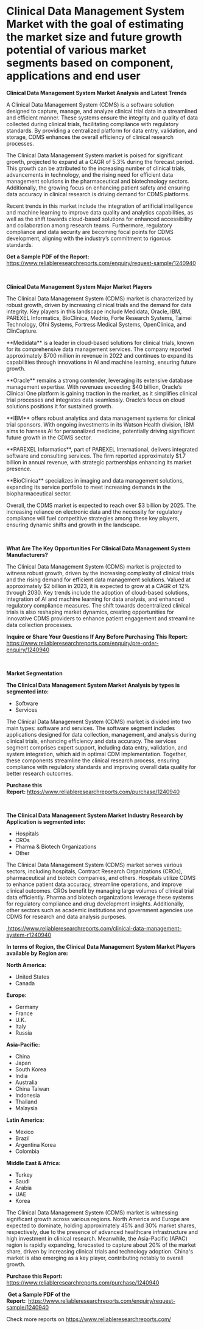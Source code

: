 <p><h1>Clinical Data Management System Market with the goal of estimating the market size and future growth potential of various market segments based on component, applications and end user</h1></p><p><strong>Clinical Data Management System Market Analysis and Latest Trends</strong></p>
<p><p>A Clinical Data Management System (CDMS) is a software solution designed to capture, manage, and analyze clinical trial data in a streamlined and efficient manner. These systems ensure the integrity and quality of data collected during clinical trials, facilitating compliance with regulatory standards. By providing a centralized platform for data entry, validation, and storage, CDMS enhances the overall efficiency of clinical research processes.</p><p>The Clinical Data Management System market is poised for significant growth, projected to expand at a CAGR of 5.3% during the forecast period. This growth can be attributed to the increasing number of clinical trials, advancements in technology, and the rising need for efficient data management solutions in the pharmaceutical and biotechnology sectors. Additionally, the growing focus on enhancing patient safety and ensuring data accuracy in clinical research is driving demand for CDMS platforms. </p><p>Recent trends in this market include the integration of artificial intelligence and machine learning to improve data quality and analytics capabilities, as well as the shift towards cloud-based solutions for enhanced accessibility and collaboration among research teams. Furthermore, regulatory compliance and data security are becoming focal points for CDMS development, aligning with the industry’s commitment to rigorous standards.</p></p>
<p><strong>Get a Sample PDF of the Report:&nbsp;</strong> <a href="https://www.reliableresearchreports.com/enquiry/request-sample/1240940?utm_campaign=2530&utm_medium=2&utm_source=Github&utm_content=ia&utm_term=03032025&utm_id=clinical-data-management-system">https://www.reliableresearchreports.com/enquiry/request-sample/1240940</a></p>
<p>&nbsp;</p>
<p><strong>Clinical Data Management System Major Market Players</strong></p>
<p><p>The Clinical Data Management System (CDMS) market is characterized by robust growth, driven by increasing clinical trials and the demand for data integrity. Key players in this landscape include Medidata, Oracle, IBM, PAREXEL Informatics, BioClinica, Medrio, Forte Research Systems, Taimei Technology, Ofni Systems, Fortress Medical Systems, OpenClinica, and ClinCapture.</p><p>**Medidata** is a leader in cloud-based solutions for clinical trials, known for its comprehensive data management services. The company reported approximately $700 million in revenue in 2022 and continues to expand its capabilities through innovations in AI and machine learning, ensuring future growth.</p><p>**Oracle** remains a strong contender, leveraging its extensive database management expertise. With revenues exceeding $40 billion, Oracle’s Clinical One platform is gaining traction in the market, as it simplifies clinical trial processes and integrates data seamlessly. Oracle’s focus on cloud solutions positions it for sustained growth.</p><p>**IBM** offers robust analytics and data management systems for clinical trial sponsors. With ongoing investments in its Watson Health division, IBM aims to harness AI for personalized medicine, potentially driving significant future growth in the CDMS sector.</p><p>**PAREXEL Informatics**, part of PAREXEL International, delivers integrated software and consulting services. The firm reported approximately $1.7 billion in annual revenue, with strategic partnerships enhancing its market presence.</p><p>**BioClinica** specializes in imaging and data management solutions, expanding its service portfolio to meet increasing demands in the biopharmaceutical sector. </p><p>Overall, the CDMS market is expected to reach over $3 billion by 2025. The increasing reliance on electronic data and the necessity for regulatory compliance will fuel competitive strategies among these key players, ensuring dynamic shifts and growth in the landscape.</p></p>
<p>&nbsp;</p>
<p><strong>What Are The Key Opportunities For Clinical Data Management System Manufacturers?</strong></p>
<p><p>The Clinical Data Management System (CDMS) market is projected to witness robust growth, driven by the increasing complexity of clinical trials and the rising demand for efficient data management solutions. Valued at approximately $2 billion in 2023, it is expected to grow at a CAGR of 12% through 2030. Key trends include the adoption of cloud-based solutions, integration of AI and machine learning for data analysis, and enhanced regulatory compliance measures. The shift towards decentralized clinical trials is also reshaping market dynamics, creating opportunities for innovative CDMS providers to enhance patient engagement and streamline data collection processes.</p></p>
<p><strong>Inquire or Share Your Questions If Any Before Purchasing This Report:</strong> <a href="https://www.reliableresearchreports.com/enquiry/pre-order-enquiry/1240940?utm_campaign=2530&utm_medium=2&utm_source=Github&utm_content=ia&utm_term=03032025&utm_id=clinical-data-management-system">https://www.reliableresearchreports.com/enquiry/pre-order-enquiry/1240940</a></p>
<p>&nbsp;</p>
<p><strong>Market Segmentation</strong></p>
<p><strong>The Clinical Data Management System Market Analysis by types is segmented into:</strong></p>
<p><ul><li>Software</li><li>Services</li></ul></p>
<p><p>The Clinical Data Management System (CDMS) market is divided into two main types: software and services. The software segment includes applications designed for data collection, management, and analysis during clinical trials, enhancing efficiency and data accuracy. The services segment comprises expert support, including data entry, validation, and system integration, which aid in optimal CDM implementation. Together, these components streamline the clinical research process, ensuring compliance with regulatory standards and improving overall data quality for better research outcomes.</p></p>
<p><strong>Purchase this Report:&nbsp;</strong><a href="https://www.reliableresearchreports.com/purchase/1240940?utm_campaign=2530&utm_medium=2&utm_source=Github&utm_content=ia&utm_term=03032025&utm_id=clinical-data-management-system">https://www.reliableresearchreports.com/purchase/1240940</a></p>
<p>&nbsp;</p>
<p><strong>The Clinical Data Management System Market Industry Research by Application is segmented into:</strong></p>
<p><ul><li>Hospitals</li><li>CROs</li><li>Pharma & Biotech Organizations</li><li>Other</li></ul></p>
<p><p>The Clinical Data Management System (CDMS) market serves various sectors, including hospitals, Contract Research Organizations (CROs), pharmaceutical and biotech companies, and others. Hospitals utilize CDMS to enhance patient data accuracy, streamline operations, and improve clinical outcomes. CROs benefit by managing large volumes of clinical trial data efficiently. Pharma and biotech organizations leverage these systems for regulatory compliance and drug development insights. Additionally, other sectors such as academic institutions and government agencies use CDMS for research and data analysis purposes.</p></p>
<p><a href="https://www.reliableresearchreports.com/clinical-data-management-system-r1240940?utm_campaign=2530&utm_medium=2&utm_source=Github&utm_content=ia&utm_term=03032025&utm_id=clinical-data-management-system">&nbsp;https://www.reliableresearchreports.com/clinical-data-management-system-r1240940</a></p>
<p><strong>In terms of Region, the Clinical Data Management System Market Players available by Region are:</strong></p>
<p>
    <p> <strong> North America: </strong>
        <ul>
            <li>United States</li>
            <li>Canada</li>
        </ul>
        </p> 
    <p> <strong> Europe: </strong>
        <ul>
            <li>Germany</li>
            <li>France</li>
            <li>U.K.</li>
            <li>Italy</li>
            <li>Russia</li>
        </ul>
        </p> 
    <p> <strong> Asia-Pacific: </strong>
        <ul>
            <li>China</li>
            <li>Japan</li>
            <li>South Korea</li>
            <li>India</li>
            <li>Australia</li>
            <li>China Taiwan</li>
            <li>Indonesia</li>
            <li>Thailand</li>
            <li>Malaysia</li>
        </ul>
        </p> 
    <p> <strong> Latin America: </strong>
        <ul>
            <li>Mexico</li>
            <li>Brazil</li>
            <li>Argentina Korea</li>
            <li>Colombia</li>
        </ul>
        </p> 
    <p> <strong> Middle East & Africa: </strong>
        <ul>
            <li>Turkey</li>
            <li>Saudi</li>
            <li>Arabia</li>
            <li>UAE</li>
            <li>Korea</li>
        </ul>
    </p>
    </p>
<p><p>The Clinical Data Management System (CDMS) market is witnessing significant growth across various regions. North America and Europe are expected to dominate, holding approximately 45% and 30% market shares, respectively, due to the presence of advanced healthcare infrastructure and high investment in clinical research. Meanwhile, the Asia-Pacific (APAC) region is rapidly expanding, forecasted to capture about 20% of the market share, driven by increasing clinical trials and technology adoption. China's market is also emerging as a key player, contributing notably to overall growth.</p></p>
<p><strong>Purchase this Report: </strong><a href="https://www.reliableresearchreports.com/purchase/1240940?utm_campaign=2530&utm_medium=2&utm_source=Github&utm_content=ia&utm_term=03032025&utm_id=clinical-data-management-system">https://www.reliableresearchreports.com/purchase/1240940</a></p>
<p>&nbsp;<strong>Get a Sample PDF of the Report:&nbsp;&nbsp;</strong><a href="https://www.reliableresearchreports.com/enquiry/request-sample/1240940?utm_campaign=2530&utm_medium=2&utm_source=Github&utm_content=ia&utm_term=03032025&utm_id=clinical-data-management-system">https://www.reliableresearchreports.com/enquiry/request-sample/1240940</a></p>
<p><strong></strong></p>
<p>Check more reports on <a href="https://www.reliableresearchreports.com/?utm_campaign=2530&utm_medium=2&utm_source=Github&utm_content=ia&utm_term=03032025&utm_id=clinical-data-management-system">https://www.reliableresearchreports.com/</a></p>